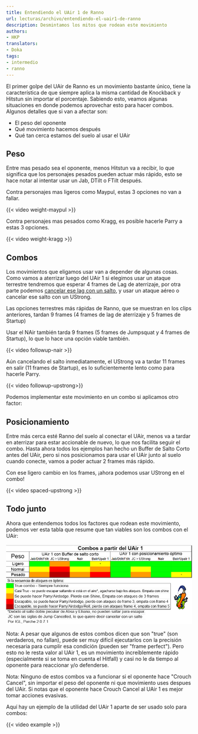 ```yaml
---
title: Entendiendo el UAir 1 de Ranno
url: lecturas/archivo/entendiendo-el-uair1-de-ranno
description: Desmintamos los mitos que rodean este movimiento
authors:
- HKP
translators:
- Doka
tags:
- intermedio
- ranno
---
```


El primer golpe del UAir de Ranno es un movimiento bastante único, tiene la característica de que siempre aplica la misma cantidad de Knockback y Hitstun sin importar el porcentaje. Sabiendo esto, veamos algunas situaciones en donde podemos aprovechar esto para hacer combos. Algunos detalles que si van a afectar son:
- El peso del oponente
- Qué movimiento hacemos después
- Qué tan cerca estamos del suelo al usar el UAir

## Peso

Entre mas pesado sea el oponente, menos Hitstun va a recibir, lo que significa que los personajes pesados pueden actuar más rápido, esto se hace notar al intentar usar un Jab, DTilt o FTilt después.

Contra personajes mas ligeros como Maypul, estas 3 opciones no van a fallar.

{{< video weight-maypul >}}

Contra personajes mas pesados como Kragg, es posible hacerle Parry a estas 3 opciones.

{{< video weight-kragg >}}

## Combos

Los movimientos que eligamos usar van a depender de algunas cosas. Como vamos a aterrizar luego del UAir 1 si elegimos usar un ataque terrestre tendremos que esperar 4 frames de Lag de aterrizaje, por otra parte podemos [cancelar ese lag con un salto](/es/lecturas/entendiendo-el-lag-de-aterrizaje/#usando-el-jumpsquat), y usar un ataque aéreo o cancelar ese salto con un UStrong.

Las opciones terrestres más rápidas de Ranno, que se muestran en los clips anteriores, tardan 9 frames (4 frames de lag de aterrizaje y 5 frames de Startup) 

Usar el NAir también tarda 9 frames (5 frames de Jumpsquat y 4 frames de Startup), lo que lo hace una opción viable también.

{{< video followup-nair >}}

Aún cancelando el salto inmediatamente, el UStrong va a tardar 11 frames en salir (11 frames de Startup), es lo suficientemente lento como para hacerle Parry.

{{< video followup-upstrong>}}

Podemos implementar este movimiento en un combo si aplicamos otro factor:

## Posicionamiento

Entre más cerca esté Ranno del suelo al conectar el UAir, menos va a tardar en aterrizar para estar accionable de nuevo, lo que nos facilita seguir el combo. Hasta ahora todos los ejemplos han hecho un Buffer de Salto Corto antes del UAir, pero si nos posicionamos para usar el UAir junto al suelo cuando conecte, vamos a poder actuar 2 frames más rápido.

Con ese ligero cambio en los frames, ¡ahora podemos usar UStrong en el combo!

{{< video spaced-upstrong >}}

## Todo junto

Ahora que entendemos todos los factores que rodean este movimiento, podemos ver esta tabla que resume que tan viables son los combos con el UAir:

![Tabla resumiendo la viabilidad del UAir 1 de Ranno según el peso, movimiento y posicionamiento](table.es.png)

Nota: A pesar que algunos de estos combos dicen que son "true" (son verdaderos, no fallan), puede ser muy difícil ejecutarlos con la precisión necesaria para cumplir esa condición (pueden ser "frame perfect"). Pero esto no le resta valor al UAir 1, es un movimiento increíblemente rápido (especialmente si se toma en cuenta el Hitfall) y casi no le da tiempo al oponente para reaccionar y/o defenderse.

Nota: Ninguno de estos combos va a funcionar si el oponente hace "Crouch Cancel", sin importar el peso del oponente ni que movimiento uses despues del UAir. Si notas que el oponente hace Crouch Cancel al UAir 1 es mejor tomar acciones evasivas.

Aquí hay un ejemplo de la utilidad del UAir 1 aparte de ser usado solo para combos:

{{< video example >}}
